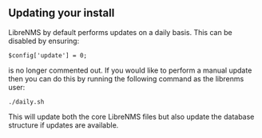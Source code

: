 ## Updating your install ##

LibreNMS by default performs updates on a daily basis. This can be disabled
by ensuring:

	$config['update'] = 0;

is no longer commented out. If you would like to perform a manual update
then you can do this by running the following command as the librenms user:

	./daily.sh

This will update both the core LibreNMS files but also update the database
structure if updates are available.
